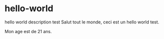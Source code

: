 # hello-world
hello world description test
Salut tout le monde, ceci est un hello world test.

Mon age est de 21 ans.
